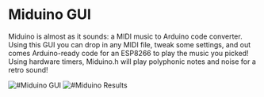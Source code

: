 # Miduino GUI

Miduino is almost as it sounds: a MIDI music to Arduino code converter. Using this GUI you can drop in any MIDI file, tweak some settings, and out comes Arduino-ready code for an ESP8266 to play the music you picked! Using hardware timers, Miduino.h will play polyphonic notes and noise for a retro sound!

![#Miduino GUI](https://i.imgur.com/YSRrHHq.jpg)
![#Miduino Results](https://i.imgur.com/im31iHA.jpg)
